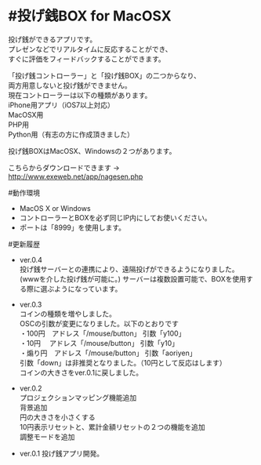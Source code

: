 #投げ銭BOX for MacOSX
===========

投げ銭ができるアプリです。  
プレゼンなどでリアルタイムに反応することができ、  
すぐに評価をフィードバックすることができます。

「投げ銭コントローラー」と「投げ銭BOX」の二つからなり、  
両方用意しないと投げ銭ができません。  
現在コントローラーは以下の種類があります。  
	iPhone用アプリ（iOS7以上対応）  
	MacOSX用  
	PHP用  
	Python用（有志の方に作成頂きました）  


投げ銭BOXはMacOSX、Windowsの２つがあります。  

こちらからダウンロードできます → <http://www.exeweb.net/app/nagesen.php>


#動作環境
 * MacOS X or Windows  
 * コントローラーとBOXを必ず同じIP内にしてお使いください。  
 * ポートは「8999」を使用します。  


#更新履歴

 * ver.0.4  
 	投げ銭サーバーとの連携により、遠隔投げができるようになりました。
 	(wwwを介した投げ銭が可能に。)
 	サーバーは複数設置可能で、BOXを使用する際に選ぶようになっています。

 * ver.0.3  
 	コインの種類を増やしました。  
 	OSCの引数が変更になりました。以下のとおりです  
 		・100円　アドレス「/mouse/button」 引数「y100」  
 		・10円　 アドレス「/mouse/button」 引数「y10」  
 		・煽り円　アドレス「/mouse/button」 引数「aoriyen」  
 	引数「down」は非推奨となりました。（10円として反応はします）  
 	コインの大きさをver.0.1に戻しました。  

 * ver.0.2  
 	プロジェクションマッピング機能追加  
 	背景追加  
 	円の大きさを小さくする  
 	10円表示リセットと、累計金額リセットの２つの機能を追加  
 	調整モードを追加

 * ver.0.1
 	投げ銭アプリ開発。